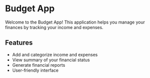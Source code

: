 # Budget App

Welcome to the Budget App! This application helps you manage your finances by tracking your income and expenses.

## Features

- Add and categorize income and expenses
- View summary of your financial status
- Generate financial reports
- User-friendly interface


